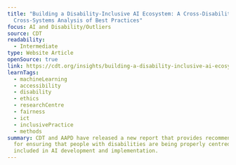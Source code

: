 ```yaml
---
title: "Building a Disability-Inclusive AI Ecosystem: A Cross-Disability,
  Cross-Systems Analysis of Best Practices"
focus: AI and Disability/Outliers
source: CDT
readability:
  - Intermediate
type: Website Article
openSource: true
link: https://cdt.org/insights/building-a-disability-inclusive-ai-ecosystem-a-cross-disability-cross-systems-analysis-of-best-practices/
learnTags:
  - machineLearning
  - accessibility
  - disability
  - ethics
  - researchCentre
  - fairness
  - ict
  - inclusivePractice
  - methods
summary: CDT and AAPD have released a new report that provides recommendations
  for ensuring that people with disabilities are being properly centred and
  included in AI development and implementation.
---
```

